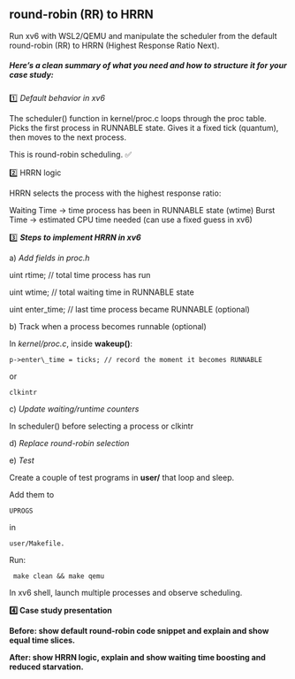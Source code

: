 

## **round-robin (RR) to HRRN**
 Run xv6 with WSL2/QEMU and manipulate the scheduler from the default round-robin (RR) to HRRN (Highest Response Ratio Next).

##### **Here’s a clean summary of what you need and how to structure it for your case study:**

1️⃣ *Default behavior in xv6*

The scheduler() function in kernel/proc.c loops through the proc table.
   Picks the first process in RUNNABLE state.
Gives it a fixed tick (quantum), then moves to the next process.

This is round-robin scheduling. ✅

  
2️⃣ HRRN logic

HRRN selects the process with the highest response ratio:

Waiting Time → time process has been in RUNNABLE state (wtime)
Burst Time → estimated CPU time needed (can use a fixed guess in xv6)

  
3️⃣ ***Steps to implement HRRN in xv6***

a) *Add fields in proc.h*

  

uint rtime; // total time process has run

  

uint wtime; // total waiting time in RUNNABLE state

  

uint enter\_time; // last time process became RUNNABLE  (optional)

  
  
  

b) Track when a process becomes runnable (optional)

In *kernel/proc.c*, inside **wakeup()**:

    p->enter\_time = ticks; // record the moment it becomes RUNNABLE
or 
   
    clkintr

c) *Update waiting/runtime counters*  

In scheduler() before selecting a process or clkintr  

d) *Replace round-robin selection*

e) *Test*

Create a couple of test programs in **user/** that loop and sleep.

Add them to 
   
    UPROGS 
in 

    user/Makefile.

  
 Run:

     make clean && make qemu

In xv6 shell, launch multiple processes and observe scheduling.

**4️⃣ Case study presentation**

**Before: show default round-robin code snippet and explain and show equal time slices.**

**After: show HRRN logic, explain and show waiting time boosting and reduced starvation.**

